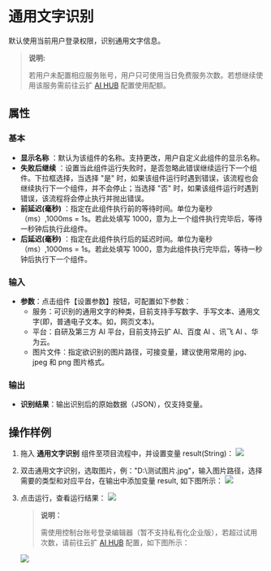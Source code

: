 # 通用文字识别

默认使用当前用户登录权限，识别通用文字信息。
> **说明:**
>
> 若用户未配置相应服务账号，用户只可使用当日免费服务次数。若想继续使用该服务需前往云扩 [AI HUB](https://aihub.encoo.com/serviceAccount) 配置使用配额。

## 属性

### 基本

- **显示名称** ：默认为该组件的名称。支持更改，用户自定义此组件的显示名称。
- **失败后继续** ：设置当此组件运行失败时，是否忽略此错误继续运行下一个组件。下拉框选择，当选择 "是" 时，如果该组件运行时遇到错误，该流程也会继续执行下一个组件，并不会停止；当选择 "否" 时，如果该组件运行时遇到错误，该流程将会停止执行并抛出错误。
- **前延迟(毫秒)** ：指定在此组件执行前的等待时间。单位为毫秒（ms）,1000ms = 1s。若此处填写 1000，意为上一个组件执行完毕后，等待一秒钟后执行此组件。
- **后延迟(毫秒)** ：指定在此组件执行后的延迟时间。单位为毫秒（ms）,1000ms = 1s。若此处填写 1000，意为此组件执行完毕后，等待一秒钟后执行下一个组件。

### 输入

- **参数**：点击组件【设置参数】按钮，可配置如下参数：
    - 服务：可识别的通用文字的种类，目前支持手写数字、手写文本、通用文字(即，普通电子文本。如，网页文本)。
    - 平台：自研及第三方 AI 平台，目前支持云扩 AI、百度 AI 、讯飞 AI 、华为云。
    - 图片文件：指定欲识别的图片路径，可接变量，建议使用常用的 jpg、jpeg 和 png 图片格式。

### 输出

- **识别结果**：输出识别后的原始数据（JSON），仅支持变量。

## 操作样例

1. 拖入 **通用文字识别** 组件至项目流程中，并设置变量 result(String)：
![](https://docimages.blob.core.chinacloudapi.cn/images/Activities/GeneralCharacterRecognition_1.png)

2. 双击通用文字识别，选取图片，例："D:\\测试图片.jpg"，输入图片路径，选择需要的类型和对应平台，在输出中添加变量 result, 如下图所示：
![](https://docimages.blob.core.chinacloudapi.cn/images/Activities/GeneralCharacterRecognition_2.png)

3. 点击运行，查看运行结果：
![](https://docimages.blob.core.chinacloudapi.cn/images/Activities/GeneralCharacterRecognition_3.png)

   > **说明：**
   >
   > 需使用控制台账号登录编辑器（暂不支持私有化企业版），若超过试用次数，请前往云扩 [AI HUB](https://aihub.encoo.com/serviceAccount) 配置，如下图所示：

   ![](https://docimages.blob.core.chinacloudapi.cn/images/Activities/GeneralCharacterRecognition_4.png)
